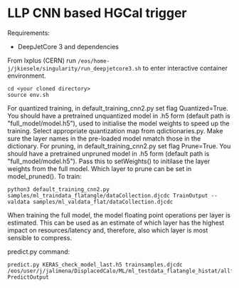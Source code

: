 
LLP CNN based HGCal trigger
================

Requirements:
  * DeepJetCore 3 and dependencies
  
From lxplus (CERN) run
``/eos/home-j/jkiesele/singularity/run_deepjetcore3.sh`` 
to enter interactive container environment.
```
cd <your cloned directory>
source env.sh
```

For quantized training, in default_training_cnn2.py set flag Quantized=True. You should have a pretrained unquantized model in .h5 form (default path is "full_model/model.h5"), used to initialise the model weights to speed up the training.  Select appropriate quantization map from qdictionaries.py. Make sure the layer names in the pre-loaded model nmatch those in the dictionary.
For pruning, in default_training_cnn2.py set flag Prune=True. You should have a pretrained unpruned model in .h5 form (default path is "full_model/model.h5"). Pass this to setWeights() to initilase the layer weights from the full model. Which layer to prune can be set in model_pruned(). To train:
```
python3 default_training_cnn2.py samples/ml_traindata_flatangle/dataCollection.djcdc TrainOutput --valdata samples/ml_valdata_flat/dataCollection.djcdc
```

When training the full model, the model floating point operations per layer is estimated. This can be used as an estimate of which layer has the highest impact on resources/latency and, therefore, also which layer is most sensible to compress.

predict.py command:
```
predict.py KERAS_check_model_last.h5 trainsamples.djcdc /eos/user/j/jalimena/DisplacedCalo/ML/ml_testdata_flatangle_histat/allfiles.txt PredictOutput
```
